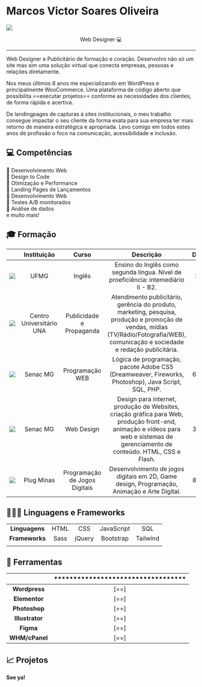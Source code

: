 # Marcos Victor Soares Oliveira


![](https://media.licdn.com/dms/image/C4D03AQGIk-An7E61NA/profile-displayphoto-shrink_200_200/0/1650400711390?e=1709164800&v=beta&t=3wmJ1019x773c7fEorcq_oRLcL12jPurEbChchmQymc)

<center>Web Designer 💻</center>


*****

Web Designer e Publicitário de formação e coração. Desenvolvo não só um site mas sim uma solução virtual que conecta empresas, pessoas e relações diretamente.

Nos meus últimos 8 anos me especializando em WordPress e principalmente WooCommerce. Uma plataforma de código aberto que possibilita ==executar projetos== conforme as necessidades dos clientes, de forma rápida e acertiva.

De landingpages de capturas à sites institucionais, o meu trabalho consegue impactar o seu cliente da forma exata para sua empresa ter mais retorno de maneira estratégica e apropriada.
Levo comigo em todos estes anos de profissão o foco na comunicação, acessibilidade e inclusão.

## 💻 Competências

🔸 Desenvolvimento Web<br />
🔸 Design to Code<br />
🔸 Otimização e Performance<br />
🔸 Landing Pages de Lançamentos<br />
🔸 Desenvolvimento Web<br />
🔸 Testes A/B monitorados<br />
🔸 Análise de dados<br />
   e muito mais!

## 🎓 Formação

| | Instituição | Curso | Descrição | Duração |
| :----: | :----: | :----: |  :----:  | :----: |
| ![](https://ufmg.br/assets/img/ufmg-social.jpg) | UFMG | Inglês | Ensino do Inglês como segunda lingua. Nível de proeficiência: intemediário II - B2. | 3 anos |
| ![](https://static.wixstatic.com/media/b83fad_c0c2c08cac0e4d19b4f63c38fa599c2a~mv2.png/v1/fill/w_560,h_316,al_c,q_85,usm_0.66_1.00_0.01,enc_auto/00_Una_NBrand_Red.png) | Centro Universitário UNA | Publicidade e Propaganda | Atendimento publicitário, gerência do produto, marketing, pesquisa, produção e promoção de vendas, mídias (TV/Rádio/Fotografia/WEB), comunicação e sociedade e redação publicitária. | 3,5 anos |
| ![](https://upload.wikimedia.org/wikipedia/commons/thumb/8/86/Senac_logo.svg/1200px-Senac_logo.svg.png) | Senac MG | Programação WEB | Lógica de programação, pacote Adobe CS5 (Dreamweaver, Fireworks, Photoshop), Java Script, SQL, PHP. | 6 meses |
| ![](https://upload.wikimedia.org/wikipedia/commons/thumb/8/86/Senac_logo.svg/1200px-Senac_logo.svg.png) | Senac MG | Web Design | Design para internet, produção de Websites, criação gráfica para Web, produção front-end, animação e vídeos para web e sistemas de gerenciamento de conteúdo. HTML, CSS e Flash. | 3 meses |
| ![](https://encrypted-tbn0.gstatic.com/images?q=tbn:ANd9GcSlB4BYe7zDU6MzyPSaKJdgYf4fnDKzUkA08g&usqp=CAU) | Plug Minas | Programação de Jogos Digitais | Desenvolvimento de jogos digitais em 2D, Game design, Programação, Animação e Arte Digital. | 8 meses |

## 👨🏻‍💻 Linguagens e Frameworks
|  |  |  |  |  |
|  :----:  | :----: | :----:  | :----: | :----: |
| **Linguagens** | HTML | CSS | JavaScript | SQL |
| **Frameworks** | Sass | jQuery | Bootstrap | Tailwind|
|  |  |  |  |  |


## 🔧 Ferramentas
|  | <span style="color: black;">**********************************</span> | 
| :----:   | :----: |
| **Wordpress** | [==] |
| **Elementor** | [==] |
| **Photoshop** | [==] |
| **Illustrator** | [==] | 
| **Figma** | [==] | 
| **WHM/cPanel** | [==] |


## 📈 Projetos


**See ya!**
